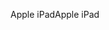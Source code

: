 <span data-ttu-id="33d90-101">Apple iPad</span><span class="sxs-lookup"><span data-stu-id="33d90-101">Apple iPad</span></span>